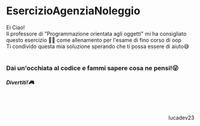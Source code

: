# EsercizioAgenziaNoleggio
Ei Ciao!</br>
Il professore di "Programmazione orientata agli oggetti" mi ha consigliato questo esercizio 👨‍🏫 come allenamento per l'esame di fino corso di oop</br>
Ti condivido questa mia soluzione sperando che ti possa essere di aiuto😅</br>
</br>
<h3>Dai un'occhiata al codice e fammi sapere cosa ne pensi!😜</h3>

<h5>Divertiti!🎮</h5></br></br>
<p align="right"> 
lucadev23
</p>
